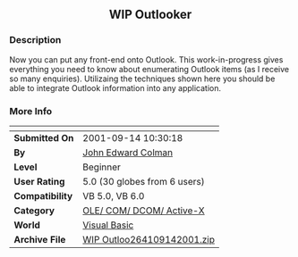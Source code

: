 ﻿<div align="center">

## WIP Outlooker


</div>

### Description

Now you can put any front-end onto Outlook. This work-in-progress gives everything you need to know about enumerating Outlook items (as I receive so many enquiries). Utilizaing the techniques shown here you should be able to integrate Outlook information into any application.
 
### More Info
 


<span>             |<span>
---                |---
**Submitted On**   |2001-09-14 10:30:18
**By**             |[John Edward Colman](https://github.com/Planet-Source-Code/PSCIndex/blob/master/ByAuthor/john-edward-colman.md)
**Level**          |Beginner
**User Rating**    |5.0 (30 globes from 6 users)
**Compatibility**  |VB 5\.0, VB 6\.0
**Category**       |[OLE/ COM/ DCOM/ Active\-X](https://github.com/Planet-Source-Code/PSCIndex/blob/master/ByCategory/ole-com-dcom-active-x__1-29.md)
**World**          |[Visual Basic](https://github.com/Planet-Source-Code/PSCIndex/blob/master/ByWorld/visual-basic.md)
**Archive File**   |[WIP Outloo264109142001\.zip](https://github.com/Planet-Source-Code/john-edward-colman-wip-outlooker__1-27228/archive/master.zip)








